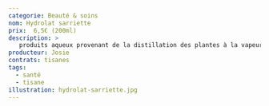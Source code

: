 ```yaml
---
categorie: Beauté & soins
nom: Hydrolat sarriette
prix:  6,5€ (200ml)
description: >
   produits aqueux provenant de la distillation des plantes à la vapeur d’eau (1kg de plante fraîche pour 1L d’hydrolat), Flacon de verre teinté.
producteur: Josie
contrats: tisanes
tags: 
  - santé
  - tisane
illustration: hydrolat-sarriette.jpg
---
```


